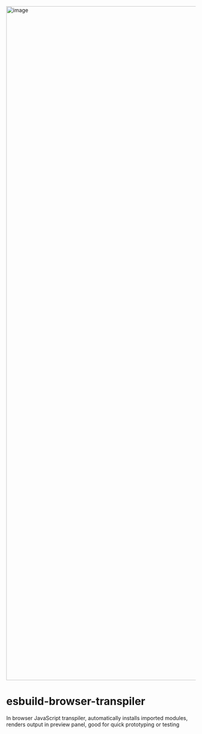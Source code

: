 <img width="1791" alt="image" src="https://user-images.githubusercontent.com/3397660/219311388-eca552d7-8a4a-4e31-851c-08e450d9a266.png">

# esbuild-browser-transpiler

In browser JavaScript transpiler, automatically installs imported modules, renders output in preview panel, good for quick prototyping or testing
